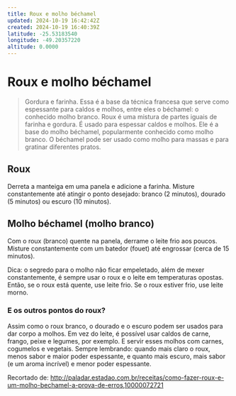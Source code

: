 ```yaml
---
title: Roux e molho béchamel
updated: 2024-10-19 16:42:42Z
created: 2024-10-19 16:40:39Z
latitude: -25.53183540
longitude: -49.20357220
altitude: 0.0000
---
```


# Roux e molho béchamel

> Gordura e farinha. Essa é a base da técnica francesa que serve como espessante para caldos e molhos, entre eles o béchamel: o conhecido molho branco.
Roux é uma mistura de partes iguais de farinha e gordura. É usado para espessar caldos e molhos. Ele é a base do molho béchamel, popularmente conhecido como molho branco. O béchamel pode ser usado como molho para massas e para gratinar diferentes pratos.  

## Roux  

Derreta a manteiga em uma panela e adicione a farinha. Misture constantemente até atingir o ponto desejado: branco (2 minutos), dourado (5 minutos) ou escuro (10 minutos).  

## Molho béchamel (molho branco)

Com o roux (branco) quente na panela, derrame o leite frio aos poucos. Misture constantemente com um batedor (fouet) até engrossar (cerca de 15 minutos).  

Dica: o segredo para o molho não ficar empeletado, além de mexer constantemente, é sempre usar o roux e o leite em temperaturas opostas. Então, se o roux está quente, use leite frio. Se o roux estiver frio, use leite morno.   

### E os outros pontos do roux?  

Assim como o roux branco, o dourado e o escuro podem ser usados para dar corpo a molhos. Em vez do leite, é possível usar caldos de carne, frango, peixe e legumes, por exemplo. E servir esses molhos com carnes, cogumelos e vegetais. Sempre lembrando: quando mais claro o roux, menos sabor e maior poder espessante, e quanto mais escuro, mais sabor (e um aroma incrível) e menor poder espessante.  


Recortado de: http://paladar.estadao.com.br/receitas/como-fazer-roux-e-um-molho-bechamel-a-prova-de-erros,10000072721 